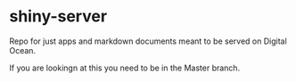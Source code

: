 # shiny-server
Repo for just apps and markdown documents meant to be served on Digital Ocean. 

If you are lookingn at this you need to be in the Master branch. 
